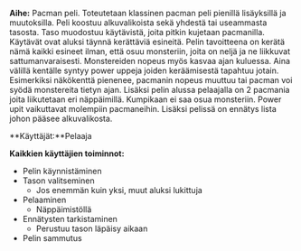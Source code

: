 **Aihe:** Pacman peli. Toteutetaan klassinen pacman peli pienillä lisäyksillä
 ja muutoksilla. Peli koostuu alkuvalikoista sekä yhdestä tai useammasta tasosta. Taso muodostuu käytävistä, 
 joita pitkin kujetaan pacmanilla. Käytävät ovat aluksi täynnä kerättäviä esineitä. Pelin tavoitteena on kerätä nämä kaikki
 esineet ilman, että osuu monsteriin, joita on neljä ja ne liikkuvat sattumanvaraisesti. Monstereiden nopeus myös kasvaa ajan
 kuluessa. Aina välillä kentälle syntyy power uppeja joiden keräämisestä tapahtuu jotain. Esimerkiksi näkökenttä pienenee,
 pacmanin nopeus muuttuu tai pacman voi syödä monstereita tietyn ajan. Lisäksi pelin alussa pelaajalla on 2 pacmania joita
 liikutetaan eri näppäimillä. Kumpikaan ei saa osua monsteriin. Power upit vaikuttavat molempiin pacmaneihin. Lisäksi pelissä on
 ennätys lista johon pääsee alkuvalikosta.

**Käyttäjät:**Pelaaja

**Kaikkien käyttäjien toiminnot:**
- Pelin käynnistäminen
- Tason valitseminen
  * Jos enemmän kuin yksi, muut aluksi lukittuja
- Pelaaminen
  * Näppäimistöllä
- Ennätysten tarkistaminen
  * Perustuu tason läpäisy aikaan
- Pelin sammutus


